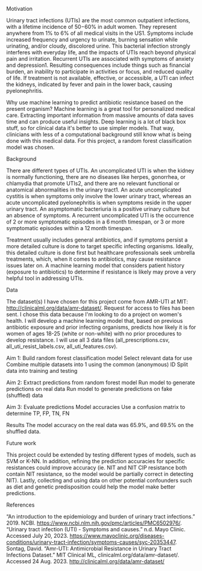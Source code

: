 Motivation

Urinary tract infections (UTIs) are the most common outpatient infections, with a lifetime incidence of 50−60% in adult women. They represent anywhere from 1% to 6% of all medical visits in the US1. Symptoms include increased frequency and urgency to urinate, burning sensation while urinating, and/or cloudy, discolored urine. This bacterial infection strongly interferes with everyday life, and the impacts of UTIs reach beyond physical pain and irritation. Recurrent UTIs are associated with symptoms of anxiety and depression1. Resulting consequences include things such as financial burden, an inability to participate in activities or focus, and reduced quality of life. If treatment is not available, effective, or accessible, a UTI can infect the kidneys, indicated by fever and pain in the lower back, causing pyelonephritis.

Why use machine learning to predict antibiotic resistance based on the present organism? Machine learning is a great tool for personalized medical care. Extracting important information from massive amounts of data saves time and can produce useful insights. Deep learning is a lot of black box stuff, so for clinical data it's better to use simpler models. That way, clinicians with less of a computational background still know what is being done with this medical data. For this project, a random forest classification model was chosen.

Background

There are different types of UTIs. An uncomplicated UTI is when the kidney is normally functioning, there are no diseases like herpes, gonorrhea, or chlamydia that promote UTIs2, and there are no relevant functional or anatomical abnormalities in the urinary tract1. An acute uncomplicated cystitis is when symptoms only involve the lower urinary tract, whereas an acute uncomplicated pyelonephritis is when symptoms reside in the upper urinary tract. An asymptomatic bacteriuria is a positive urinary culture but an absence of symptoms. A recurrent uncomplicated UTI is the occurrence of 2 or more symptomatic episodes in a 6 month timespan, or 3 or more symptomatic episodes within a 12 month timespan. 

Treatment usually includes general antibiotics, and if symptoms persist a more detailed culture is done to target specific infecting organisms. Ideally, this detailed culture is done first but healthcare professionals seek umbrella treatments, which, when it comes to antibiotics, may cause resistance issues later on. A machine learning model that considers patient history (exposure to antibiotics) to determine if resistance is likely may prove a very helpful tool in addressing UTIs.

Data

The dataset(s) I have chosen for this project come from AMR-UTI at MIT: http://clinicalml.org/data/amr-dataset/. Request for access to files has been sent. I chose this data because I'm looking to do a project on women's health. I will develop a machine learning model that, based on previous antibiotic exposure and prior infecting organisms, predicts how likely it is for women of ages 18-25 (white or non-white) with no prior procedures to develop resistance. I will use all 3 data files (all_prescriptions.csv, all_uti_resist_labels.csv, all_uti_features.csv).


Aim 1: Build random forest classification model
Select relevant data for use
Combine multiple datasets into 1 using the common (anonymous) ID
Split data into training and testing


Aim 2: Extract predictions from random forest model
Run model to generate predictions on real data
Run model to generate predictions on fake (shuffled) data


Aim 3: Evaluate predictions
Model accuracies
Use a confusion matrix to determine TP, FP, TN, FN


Results
The model accuracy on the real data was 65.9%, and 69.5% on the shuffled data. 


Future work

This project could be extended by testing different types of models, such as SVM or K-NN. In addition, refining the prediction accuracies for specific resistances could improve accuracy (ie. NIT and NIT CIP resistance both contain NIT resistance, so the model would be partially correct in detecting NIT). Lastly, collecting and using data on other potential confounders such as diet and genetic predisposition could help the model make better predictions.


References

“An introduction to the epidemiology and burden of urinary tract infections.” 2019. NCBI. https://www.ncbi.nlm.nih.gov/pmc/articles/PMC6502976/.
“Urinary tract infection (UTI) - Symptoms and causes.” n.d. Mayo Clinic. Accessed July 20, 2023. https://www.mayoclinic.org/diseases-conditions/urinary-tract-infection/symptoms-causes/syc-20353447.
Sontag, David. “Amr-UTI: Antimicrobial Resistance in Urinary Tract Infections Dataset.” MIT Clinical ML, clinicalml.org/data/amr-dataset/. Accessed 24 Aug. 2023. http://clinicalml.org/data/amr-dataset/
